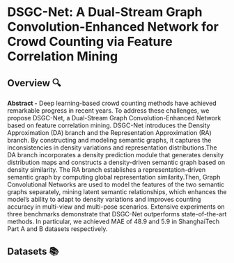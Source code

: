 # DSGC-Net: A Dual-Stream Graph Convolution-Enhanced Network for Crowd Counting via Feature Correlation Mining
## Overview 🔍
**Abstract -** Deep learning-based crowd counting methods have achieved remarkable progress in recent years. To address these challenges, we propose DSGC-Net, a Dual-Stream Graph Convolution-Enhanced Network based on feature correlation mining. DSGC-Net introduces the Density Approximation (DA) branch and the Representation Approximation (RA) branch. By constructing and modeling semantic graphs, it captures the inconsistencies in density variations and representation distributions.The DA branch incorporates a density prediction module that generates density distribution maps and constructs a density-driven semantic graph based on density similarity. The RA branch establishes a representation-driven semantic graph by computing global representation similarity.Then, Graph Convolutional Networks are used to model the features of the two semantic graphs separately, mining latent semantic relationships, which enhances the model’s ability to adapt to density variations and improves counting accuracy in multi-view and multi-pose scenarios. Extensive experiments on three benchmarks demonstrate that DSGC-Net outperforms state-of-the-art methods. In particular, we achieved MAE of 48.9 and 5.9 in ShanghaiTech Part A and B datasets respectively.


## Datasets 📚
